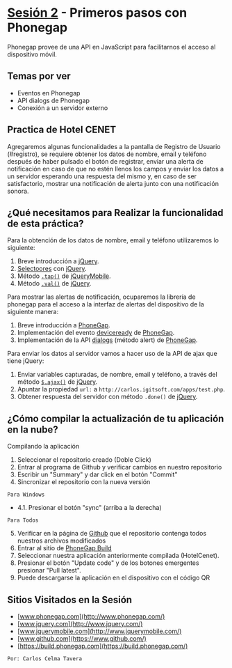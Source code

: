 [Sesión 2](http://www.cenet.mx/) - Primeros pasos con Phonegap
==================================================

Phonegap provee de una API en JavaScript para facilitarnos el acceso al dispositivo móvil.

Temas por ver
--------------------------------------

- Eventos en Phonegap
- API dialogs de Phonegap
- Conexión a un servidor externo


Practica de Hotel CENET
--------------------------------------

Agregaremos algunas funcionalidades a la pantalla de Registro de Usuario (#registro), se requiere obtener los datos de nombre, email y teléfono después de haber pulsado el botón de registrar, enviar una alerta de notificación en caso de que no estén llenos los campos y enviar los datos a un servidor esperando una respuesta del mismo y, en caso de ser satisfactorio, mostrar una notificación de alerta junto con una notificación sonora.


¿Qué necesitamos para Realizar la funcionalidad de esta práctica?
--------------------------------------

Para la obtención de los datos de nombre, email y teléfono utilizaremos lo siguiente:

1. Breve introducción a [jQuery](http://jquery.com/).
2. [Selectoores](http://api.jquery.com/category/selectors/) con [jQuery](http://jquery.com/).
3. Método [`.tap()`](http://api.jquerymobile.com/tap/) de [jQueryMobile](http://jquerymobile.com/).
4. Método [`.val()`](http://api.jquery.com/val/) de [jQuery](http://jquery.com/).

Para mostrar las alertas de notificación, ocuparemos la librería de phonegap para el acceso a la interfaz de alertas del dispositivo de la siguiente manera:

1. Breve introducción a [PhoneGap](http://phonegap.com/).
2. Implementación del evento [deviceready](http://docs.phonegap.com/en/3.5.0/cordova_events_events.md.html#deviceready) de [PhoneGap](http://phonegap.com/).
3. Implementación de la API [dialogs](https://github.com/apache/cordova-plugin-dialogs/blob/master/doc/index.md) (método alert) de [PhoneGap](http://phonegap.com/).

Para enviar los datos al servidor vamos a hacer uso de la API de ajax que tiene jQuery:

1. Enviar variables capturadas, de nombre, email y teléfono, a través del método [`$.ajax()`](http://api.jquery.com/jQuery.ajax/) de [jQuery](http://jquery.com/).
2. Apuntar la propiedad `url:` a `http://carlos.igitsoft.com/apps/test.php`.
3. Obtener respuesta del servidor con método `.done()` de [jQuery](http://jquery.com/).


¿Cómo compilar la actualización de tu aplicación en la nube?
----------------------------

Compilando la aplicación

1. Seleccionar el repositorio creado (Doble Click)
2. Entrar al programa de Github y verificar cambios en nuestro repositorio
3. Escribir un "Summary" y dar click en el botón "Commit"
4. Sincronizar el repositorio con la nueva versión

`Para Windows`

- 4.1. Presionar el botón "sync" (arriba a la derecha)

`Para Todos`

5. Verificar en la página de [Github](https://github.com/) que el repositorio contenga todos nuestros archivos modificados
6. Entrar al sitio de [PhoneGap Build](https://build.phonegap.com/)
7. Seleccionar nuestra aplicación anteriormente compilada (HotelCenet).
10. Presionar el botón "Update code" y de los botones emergentes presionar "Pull latest".
11. Puede descargarse la aplicación en el dispositivo con el código QR


Sitios Visitados en la Sesión
----------------------------

- [www.phonegap.com](http://www.phonegap.com/)
- [www.jquery.com](http://www.jquery.com/)
- [www.jquerymobile.com](http://www.jquerymobile.com/)
- [www.github.com](https://www.github.com/)
- [https://build.phonegap.com](https://build.phonegap.com/)

`Por: Carlos Celma Tavera`